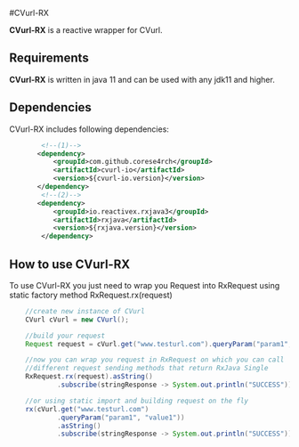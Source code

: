 #CVurl-RX

**CVurl-RX** is a reactive wrapper for CVurl.

## Requirements
**CVurl-RX** is written in java 11 and can be used with any jdk11 and higher.

## Dependencies
CVurl-RX includes following dependencies:
```xml
        <!--(1)-->
       <dependency>
           <groupId>com.github.corese4rch</groupId>
           <artifactId>cvurl-io</artifactId>
           <version>${cvurl-io.version}</version>
       </dependency>
        <!--(2)-->
       <dependency>
           <groupId>io.reactivex.rxjava3</groupId>
           <artifactId>rxjava</artifactId>
           <version>${rxjava.version}</version>
        </dependency>
```

## How to use CVurl-RX
To use CVurl-RX you just need to wrap you Request into RxRequest using static 
factory method RxRequest.rx(request)
```java
    //create new instance of CVurl
    CVurl cVurl = new CVurl();

    //build your request
    Request request = cVurl.get("www.testurl.com").queryParam("param1", "value1").create();

    //now you can wrap you request in RxRequest on which you can call
    //different request sending methods that return RxJava Single
    RxRequest.rx(request).asString()
            .subscribe(stringResponse -> System.out.println("SUCCESS"));

    //or using static import and building request on the fly
    rx(cVurl.get("www.testurl.com")
            .queryParam("param1", "value1"))
            .asString()
            .subscribe(stringResponse -> System.out.println("SUCCESS"));
```